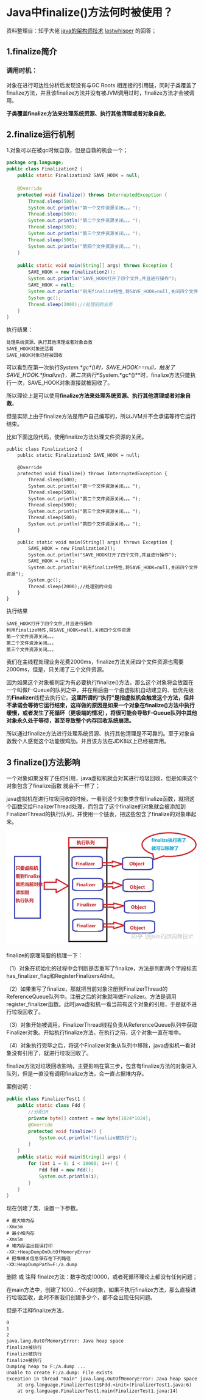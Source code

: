 # Java中finalize()方法何时被使用？

资料整理自：知乎大佬  [java的架构师技术](https://www.zhihu.com/people/feng-dong-dong-10)    [lastwhisper](https://www.zhihu.com/people/pdsurjxy)  的回答；

## 1.finalize简介

###  调用时机：

对象在进行可达性分析后发现没有与GC Roots 相连接的引用链，同时子类覆盖了finalize方法，并且该finalize方法并没有被JVM调用过时，finalize方法才会被调用。 

 **子类覆盖finalize方法来处理系统资源、执行其他清理或者对象自救**。 

## 2.finalize运行机制

1.对象可以在被gc时候自救，但是自救的机会一个；

```java
package org.language;
public class Finalization2 {
    public static Finalization2 SAVE_HOOK = null;

    @Override
    protected void finalize() throws InterruptedException {
        Thread.sleep(500);
        System.out.println("第一个文件资源关闭。。。");
        Thread.sleep(500);
        System.out.println("第二个文件资源关闭。。。");
        Thread.sleep(500);
        System.out.println("第三个文件资源关闭。。。");
        Thread.sleep(500);
        System.out.println("第四个文件资源关闭。。。");
    }

    public static void main(String[] args) throws Exception {
        SAVE_HOOK = new Finalization2();
        System.out.println("SAVE_HOOK打开了四个文件,并且进行操作");
        SAVE_HOOK = null;
        System.out.println("利用finalize特性,将SAVE_HOOK=null,关闭四个文件资源");
        System.gc();
        Thread.sleep(2000);//处理别的业务
    }
}
```

执行结果：

```out
处理系统资源、执行其他清理或者对象自救
SAVE_HOOK对象还活着
SAVE_HOOK对象已经被回收
```

可以看到在第一次执行**System.\*gc\*()**时，SAVE_HOOK==null*，*触发了***SAVE_HOOK.\*finalize()**，第二次执行**System.\*gc\*()**时，finalize方法只能执行一次，SAVE_HOOK对象直接就被回收了。

所以理论上是可以使用**finalize方法来处理系统资源、执行其他清理或者对象自救**。

但是实际上由于finalize方法是用户自己编写的，所以JVM并不会承诺等待它运行结束。

比如下面这段代码，使用finalize方法处理文件资源的关闭。

```
public class Finalization2 {
    public static Finalization2 SAVE_HOOK = null;

    @Override
    protected void finalize() throws InterruptedException {
        Thread.sleep(500);
        System.out.println("第一个文件资源关闭。。。");
        Thread.sleep(500);
        System.out.println("第二个文件资源关闭。。。");
        Thread.sleep(500);
        System.out.println("第三个文件资源关闭。。。");
        Thread.sleep(500);
        System.out.println("第四个文件资源关闭。。。");
    }

    public static void main(String[] args) throws Exception {
        SAVE_HOOK = new Finalization2();
        System.out.println("SAVE_HOOK打开了四个文件,并且进行操作");
        SAVE_HOOK = null;
        System.out.println("利用finalize特性,将SAVE_HOOK=null,关闭四个文件资源");
        System.gc();
        Thread.sleep(2000);//处理别的业务
    }
}
```

执行结果

```text
SAVE_HOOK打开了四个文件,并且进行操作
利用finalize特性,将SAVE_HOOK=null,关闭四个文件资源
第一个文件资源关闭。。。
第二个文件资源关闭。。。
第三个文件资源关闭。。。
```

我们在主线程处理业务花费2000ms，finalize方法关闭四个文件资源也需要2000ms，但是，只关闭了三个文件资源。

因为如果这个对象被判定为有必要执行finalize()方法，那么这个对象将会放置在一个叫做F-Queue的队列之中，并在稍后由一个由虚拟机自动建立的、低优先级的**Finalizer**线程去执行它。**这里所谓的“执行”是指虚拟机会触发这个方法，但并不承诺会等待它运行结束，这样做的原因是如果一个对象在finalize()方法中执行缓慢，或者发生了死循环（更极端的情况），将很可能会导致F-Queue队列中其他对象永久处于等待，甚至导致整个内存回收系统崩溃。**

所以通过finalize方法进行处理系统资源、执行其他清理是不可靠的。至于对象自救我个人感觉这个功能很鸡肋。并且该方法在JDK8以上已经被弃用。

## 3 finalize()方法影响

 一个对象如果没有了任何引用，java虚拟机就会对其进行垃圾回收，但是如果这个对象包含了finalize函数 就会不一样了；

java虚拟机在进行垃圾回收的时候，一看到这个对象类含有finalize函数，就把这个函数交给FinalizerThread处理，而包含了这个finalize的对象就会被添加到FinalizerThread的执行队列，并使用一个链表，把这些包含了finalize的对象串起来。

 ![preview]([21]finalize方法.assets/v2-9d700b1e9d4408ebf6186ff962e84345_r.jpg) 

 finalize的原理简要的梳理一下： 

（1）对象在初始化的过程中会判断是否重写了finalize，方法是判断两个字段标志has_finalizer_flag和RegisterFinalizersAtInit。

（2）如果重写了finalize，那就把当前对象注册到FinalizerThread的ReferenceQueue队列中。注册之后的对象就叫做Finalizer。方法是调用register_finalizer函数。此时java虚拟机一看当前有这个对象的引用，于是就不进行垃圾回收了。

（3）对象开始被调用，FinalizerThread线程负责从ReferenceQueue队列中获取Finalizer对象。开始执行finalize方法，在执行之前，这个对象一直在堆中。

（4）对象执行完毕之后，将这个Finalizer对象从队列中移除，java虚拟机一看对象没有引用了，就进行垃圾回收了。

finalize方法对垃圾回收影响，主要影响在第三步，包含有finalize方法的对象进入队列，但是一直没有调用finalize方法，会一直占据堆内存。

案例说明：

```java
public class FinalizerTest1 {
    public static class Fdd {
        //分配1M
        private byte[] content = new byte[1024*1024];
        @Override
        protected void finalize() {
            System.out.println("finalize被执行");
        }
    }
    public static void main(String[] args) {
        for (int i = 0; i < 10000; i++) {
            Fdd fdd = new Fdd();
            System.out.println(i);
        }
    }
}
```

 现在创建了类，设置一下参数。 

```properties
# 最大堆内存
-Xmx5m 
# 最小堆内存
-Xms5m  
# 堆内存溢出错误打印
-XX:+HeapDumpOnOutOfMemoryError 
# 把堆相关信息保存在下列路径
-XX:HeapDumpPath=F:/a.dump
```

 删除 或 注释 finalze方法：数字改成10000，或者死循环理论上都没有任何问题；

在main方法中，创建了1000...个Fdd对象，如果不执行finalize方法，那么直接进行垃圾回收，此时不断我们创建多少个，都不会出现任何问题。 

但是不注释finalize方法，

```output
0
1
2
java.lang.OutOfMemoryError: Java heap space
finalize被执行
finalize被执行
finalize被执行
Dumping heap to F:/a.dump ...
Unable to create F:/a.dump: File exists
Exception in thread "main" java.lang.OutOfMemoryError: Java heap space
	at org.language.FinalizerTest1$Fdd.<init>(FinalizerTest1.java:6)
	at org.language.FinalizerTest1.main(FinalizerTest1.java:14)
```

